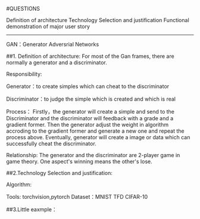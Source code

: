 #QUESTIONS

Definition of architecture
Technology Selection and justification
Functional demonstration of major user story
****
GAN：Generator Adversrial Networks


##1. Definition of architecture:
For most of the Gan frames, there are normally a generator and a discriminator.

Responsibility:	 

Generator：to create simples which can cheat to the discriminator	  

Discriminator：to judge the simple which is created and which is real


Process：  Firstly，the generator will create a simple and send to the Discriminator and the discriminator will feedback with a grade and a gradient former. 
        Then the generator adjust the weight in algorithm accroding to the gradient former and generate a new one and repeat the process above. Eventually, 
        generator will create a image or data which can successfully cheat the discriminator.
        
Relationship: The generator and the discriminator are 2-player game in game theory. One aspect's winning means the other's lose.


##2.Technology Selection and justification:


Algorithm:




Tools: torchvision,pytorch
Dataset：MNIST     TFD      CIFAR-10

##3.Little eaxmple：

  



